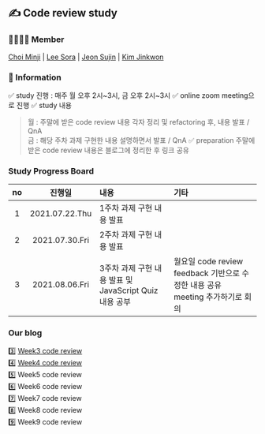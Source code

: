 ## ✍ Code review study

### 👨‍👩‍👦‍👦 Member
[Choi Minji](https://github.com/CoRoRo10?tab=repositories) | 
[Lee Sora](https://github.com/soralee2821) |
[Jeon Sujin](https://github.com/soozynn) |
[Kim Jinkwon](https://github.com/soralee2821)
  
  
### 📣 Information
✅ study 진행 : 매주 월 오후 2시~3시, 금 오후 2시~3시
✅ online zoom meeting으로 진행
✅ study 내용
>  월 : 주말에 받은 code review 내용 각자 정리 및 refactoring 후, 내용 발표 / QnA  
>  금 : 해당 주차 과제 구현한 내용 설명하면서 발표 / QnA
✅ preparation
주말에 받은 code review 내용은 블로그에 정리한 후 링크 공유
  
  
### Study Progress Board
|no|진행일|내용|기타|             
|:---:|:---:|:---|:---|      
|1|2021.07.22.Thu|1주차 과제 구현 내용 발표||    
|2|2021.07.30.Fri|2주차 과제 구현 내용 발표||     
|3|2021.08.06.Fri|3주차 과제 구현 내용 발표 및 JavaScript Quiz 내용 공부|월요일 code review feedback 기반으로 수정한 내용 공유 meeting 추가하기로 회의|
  
  
### Our blog
3️⃣ [Week3 code review](./Week3)  
4️⃣ [Week4 code review](./Week4)  
5️⃣ Week5 code review  
6️⃣ Week6 code review  
7️⃣ Week7 code review  
8️⃣ Week8 code review  
9️⃣ Week9 code review  
